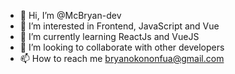 - 👋 Hi, I’m @McBryan-dev
- 👀 I’m interested in Frontend, JavaScript and Vue
- 🌱 I’m currently learning ReactJs and VueJS
- 💞️ I’m looking to collaborate with other developers
- 📫 How to reach me bryanokononfua@gmail.com

<!---
McBryan-dev/McBryan-dev is a ✨ special ✨ repository because its `README.md` (this file) appears on your GitHub profile.
You can click the Preview link to take a look at your changes.
--->
